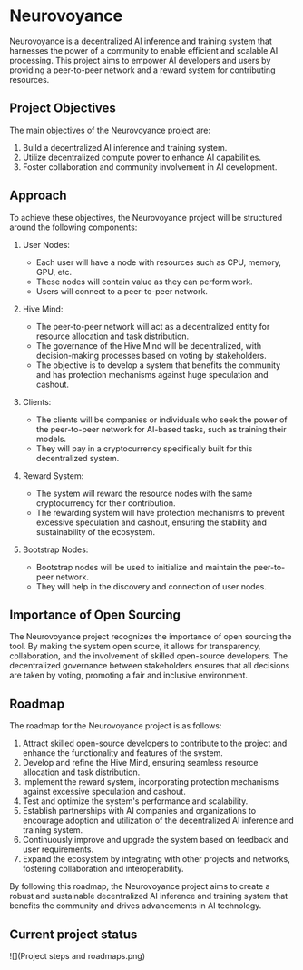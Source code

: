 # Neurovoyance

Neurovoyance is a decentralized AI inference and training system that harnesses the power of a community to enable efficient and scalable AI processing. This project aims to empower AI developers and users by providing a peer-to-peer network and a reward system for contributing resources.

## Project Objectives

The main objectives of the Neurovoyance project are:

1. Build a decentralized AI inference and training system.
2. Utilize decentralized compute power to enhance AI capabilities.
3. Foster collaboration and community involvement in AI development.

## Approach

To achieve these objectives, the Neurovoyance project will be structured around the following components:

1. User Nodes:
   - Each user will have a node with resources such as CPU, memory, GPU, etc.
   - These nodes will contain value as they can perform work.
   - Users will connect to a peer-to-peer network.

2. Hive Mind:
   - The peer-to-peer network will act as a decentralized entity for resource allocation and task distribution.
   - The governance of the Hive Mind will be decentralized, with decision-making processes based on voting by stakeholders.
   - The objective is to develop a system that benefits the community and has protection mechanisms against huge speculation and cashout.

3. Clients:
   - The clients will be companies or individuals who seek the power of the peer-to-peer network for AI-based tasks, such as training their models.
   - They will pay in a cryptocurrency specifically built for this decentralized system.

4. Reward System:
   - The system will reward the resource nodes with the same cryptocurrency for their contribution.
   - The rewarding system will have protection mechanisms to prevent excessive speculation and cashout, ensuring the stability and sustainability of the ecosystem.

5. Bootstrap Nodes:
   - Bootstrap nodes will be used to initialize and maintain the peer-to-peer network.
   - They will help in the discovery and connection of user nodes.

## Importance of Open Sourcing

The Neurovoyance project recognizes the importance of open sourcing the tool. By making the system open source, it allows for transparency, collaboration, and the involvement of skilled open-source developers. The decentralized governance between stakeholders ensures that all decisions are taken by voting, promoting a fair and inclusive environment.

## Roadmap

The roadmap for the Neurovoyance project is as follows:

1. Attract skilled open-source developers to contribute to the project and enhance the functionality and features of the system.
2. Develop and refine the Hive Mind, ensuring seamless resource allocation and task distribution.
3. Implement the reward system, incorporating protection mechanisms against excessive speculation and cashout.
4. Test and optimize the system's performance and scalability.
5. Establish partnerships with AI companies and organizations to encourage adoption and utilization of the decentralized AI inference and training system.
6. Continuously improve and upgrade the system based on feedback and user requirements.
7. Expand the ecosystem by integrating with other projects and networks, fostering collaboration and interoperability.

By following this roadmap, the Neurovoyance project aims to create a robust and sustainable decentralized AI inference and training system that benefits the community and drives advancements in AI technology.

## Current project status
![](Project steps and roadmaps.png)